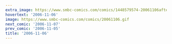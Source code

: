 ```yaml
---
extra_image: https://www.smbc-comics.com/comics/1448579574-20061106after.png
hovertext: '2006-11-06'
image: https://www.smbc-comics.com/comics/20061106.gif
next_comic: '2006-11-07'
prev_comic: '2006-11-05'
title: '2006-11-06'
---
```


